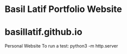 # Basil Latif Portfolio Website
# basillatif.github.io
Personal Website 
To run a test:
python3 -m http.server
